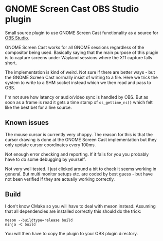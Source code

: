 # GNOME Screen Cast OBS Studio plugin

Small source plugin to use GNOME Screen Cast functionality as a source for [OBS
Studio][1].

GNOME Screen Cast works for all GNOME sessions regardless of the compositor
being used. Basically saying that the main purpose of this plugin is to capture
screens under Wayland sessions where the X11 capture falls short.

The implementation is kind of weird. Not sure if there are better ways - but the
GNOME Screen Cast normally insist of writing to a file. Here we trick the system
to write to a SHM socket instead which we then read and pass to OBS.

I'm not sure how latency or audio/video sync is handled by OBS. But as soon as
a frame is read it gets a time stamp of `os_gettime_ns()` which felt like the
best bet for a live source.

[1]: https://obsproject.com/

## Known issues

The mouse cursor is currently very choppy. The reason for this is that the
cursor drawing is done at the GNOME Screen Cast implementation but they only
update cursor coordinates every 100ms.

Not enough error checking and reporting. If it fails for you you probably have
to do some debugging by yourself.

Not very well tested. I just clicked around a bit to check it seems working in
general. But multi monitor setups etc. are coded by best guess - but have not
been verified if they are actually working correctly.

## Build

I don't know CMake so you will have to deal with meson instead. Assuming that
all dependencies are installed correctly this should do the trick:

```
meson --buildtype=release build
ninja -C build
```

You will then have to copy the plugin to your OBS plugin directory.
